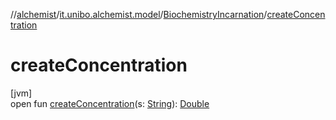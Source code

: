 //[alchemist](../../../index.md)/[it.unibo.alchemist.model](../index.md)/[BiochemistryIncarnation](index.md)/[createConcentration](create-concentration.md)

# createConcentration

[jvm]\
open fun [createConcentration](create-concentration.md)(s: [String](https://docs.oracle.com/javase/8/docs/api/java/lang/String.html)): [Double](https://docs.oracle.com/javase/8/docs/api/java/lang/Double.html)
